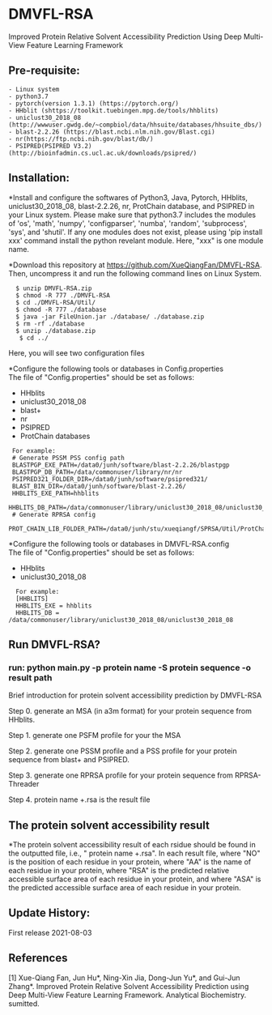 # DMVFL-RSA
Improved Protein Relative Solvent Accessibility Prediction Using Deep Multi-View Feature Learning Framework

## Pre-requisite:
    - Linux system
    - python3.7 
    - pytorch(version 1.3.1) (https://pytorch.org/)
    - HHblit (shttps://toolkit.tuebingen.mpg.de/tools/hhblits)
    - uniclust30_2018_08 (http://wwwuser.gwdg.de/~compbiol/data/hhsuite/databases/hhsuite_dbs/)
    - blast-2.2.26 (https://blast.ncbi.nlm.nih.gov/Blast.cgi)
    - nr(https://ftp.ncbi.nih.gov/blast/db/)
    - PSIPRED(PSIPRED V3.2) (http://bioinfadmin.cs.ucl.ac.uk/downloads/psipred/)

## Installation:

*Install and configure the softwares of Python3, Java, Pytorch, HHblits, uniclust30_2018_08, blast-2.2.26, nr, ProtChain database, and PSIPRED in your Linux system. Please make sure that python3.7 includes the modules of 'os', 'math', 'numpy', 'configparser', 'numba', 'random', 'subprocess', 'sys', and 'shutil'. If any one modules does not exist, please using 'pip install xxx' command install the python revelant module. Here, "xxx" is one module name.

*Download this repository at https://github.com/XueQiangFan/DMVFL-RSA. Then, uncompress it and run the following command lines on Linux System.

~~~
  $ unzip DMVFL-RSA.zip  
  $ chmod -R 777 ./DMVFL-RSA
  $ cd ./DMVFL-RSA/Util/
  $ chmod -R 777 ./database
  $ java -jar FileUnion.jar ./database/ ./database.zip
  $ rm -rf ./database
  $ unzip ./database.zip 
   $ cd ../
~~~
  Here, you will see two configuration files 

*Configure the following tools or databases in Config.properties  
  The file of "Config.properties" should be set as follows:
 - HHblits
 - uniclust30_2018_08
 - blast+ 
 - nr
 - PSIPRED
 - ProtChain databases  
 ~~~
  For example:
  # Generate PSSM PSS config path
  BLASTPGP_EXE_PATH=/data0/junh/software/blast-2.2.26/blastpgp
  BLASTPGP_DB_PATH=/data/commonuser/library/nr/nr
  PSIPRED321_FOLDER_DIR=/data0/junh/software/psipred321/
  BLAST_BIN_DIR=/data0/junh/software/blast-2.2.26/
  HHBLITS_EXE_PATH=hhblits
  HHBLITS_DB_PATH=/data/commonuser/library/uniclust30_2018_08/uniclust30_2018_08
  # Generate RPRSA config 
  PROT_CHAIN_LIB_FOLDER_PATH=/data0/junh/stu/xueqiangf/SPRSA/Util/ProtChain
 ~~~
 
*Configure the following tools or databases in DMVFL-RSA.config  
  The file of "Config.properties" should be set as follows:
- HHblits 
- uniclust30_2018_08   
 ~~~
   For example:
   [HHBLITS]
   HHBLITS_EXE = hhblits
   HHBLITS_DB = /data/commonuser/library/uniclust30_2018_08/uniclust30_2018_08
 ~~~

## Run DMVFL-RSA? 

### run: python main.py -p protein name -S protein sequence -o result path

Brief introduction for protein solvent accessibility prediction by DMVFL-RSA

Step 0. generate an MSA (in a3m format) for your protein sequence from HHblits.

Step 1. generate one PSFM profile for your the MSA

Step 2. generate one PSSM profile and a PSS profile for your protein sequence from blast+ and PSIPRED.

Step 3. generate one RPRSA profile for your protein sequence from RPRSA-Threader

Step 4.  protein name +.rsa is the result file

## The protein solvent accessibility result

*The protein solvent accessibility result of each rsidue should be found in the outputted file, i.e., " protein name +.rsa". In each result file, where "NO" is the position of each residue in your protein, where "AA" is the name of each residue in your protein, where "RSA" is the predicted relative accessible surface area of each residue in your protein, and where "ASA" is the predicted accessible surface area of each residue in your protein.

## Update History:

First release 2021-08-03

## References

[1] Xue-Qiang Fan, Jun Hu*, Ning-Xin Jia, Dong-Jun Yu*, and Gui-Jun Zhang*. Improved Protein Relative Solvent Accessibility Prediction using Deep Multi-View Feature Learning Framework. Analytical Biochemistry. sumitted.

